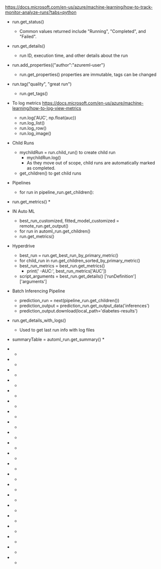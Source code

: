 https://docs.microsoft.com/en-us/azure/machine-learning/how-to-track-monitor-analyze-runs?tabs=python

* run.get_status()
    * Common values returned include "Running", "Completed", and "Failed".

* run.get_details()
    * run ID, execution time, and other details about the run


* run.add_properties({"author":"azureml-user"}
    * run.get_properties() properties are immutable, tags can be changed

* run.tag("quality", "great run")
    * run.get_tags()

* To log metrics
https://docs.microsoft.com/en-us/azure/machine-learning/how-to-log-view-metrics
    * run.log('AUC', np.float(auc))
    * run.log_list()
    * run.log_row()
    * run.log_image()


* Child Runs
    * mychildRun = run.child_run() to create child run
        * mychildRun.log()
        * As they move out of scope, child runs are automatically marked as completed.
    * get_children() to get child runs


* Pipelines
    * for run in pipeline_run.get_children():

* run.get_metrics()
    * 

* IN Auto ML
    * best_run_customized, fitted_model_customized = remote_run.get_output()
    * for run in automl_run.get_children()
    * run.get_metrics()

* Hyperdrive
    * best_run = run.get_best_run_by_primary_metric()
    * for child_run in run.get_children_sorted_by_primary_metric()
    * best_run_metrics = best_run.get_metrics()
        * print(' -AUC:', best_run_metrics['AUC'])
    * script_arguments = best_run.get_details() ['runDefinition']['arguments']

* Batch Inferencing Pipeline
    * prediction_run = next(pipeline_run.get_children())
    * prediction_output = prediction_run.get_output_data('inferences')
    * prediction_output.download(local_path='diabetes-results')

* run.get_details_with_logs()
    * Used to get last run info with log files

* summaryTable = automl_run.get_summary()
    * 

* 
    * 

* 
    * 

* 
    * 

* 
    * 

* 
    * 

* 
    * 

* 
    * 

* 
    * 

* 
    * 

* 
    * 

* 
    * 

* 
    * 

* 
    * 

* 
    * 

* 
    * 

* 
    * 

* 
    * 

* 
    * 

* 
    * 

* 
    * 

* 
    * 

